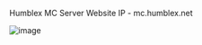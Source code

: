 Humblex MC Server Website
IP - mc.humblex.net

![image](https://github.com/HumblexMC/HumblexMC.github.io/assets/30543699/09347a70-c4a2-4b52-a478-409f49569183)
